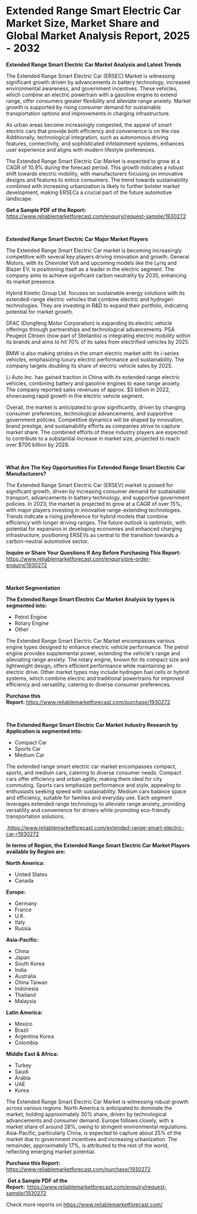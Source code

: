 <p><h1>Extended Range Smart Electric Car Market Size, Market Share and Global Market Analysis Report, 2025 - 2032</h1></p><p><strong>Extended Range Smart Electric Car Market Analysis and Latest Trends</strong></p>
<p><p>The Extended Range Smart Electric Car (ERSEC) Market is witnessing significant growth driven by advancements in battery technology, increased environmental awareness, and government incentives. These vehicles, which combine an electric powertrain with a gasoline engine to extend range, offer consumers greater flexibility and alleviate range anxiety. Market growth is supported by rising consumer demand for sustainable transportation options and improvements in charging infrastructure.</p><p>As urban areas become increasingly congested, the appeal of smart electric cars that provide both efficiency and convenience is on the rise. Additionally, technological integration, such as autonomous driving features, connectivity, and sophisticated infotainment systems, enhances user experience and aligns with modern lifestyle preferences.</p><p>The Extended Range Smart Electric Car Market is expected to grow at a CAGR of 10.9% during the forecast period. This growth indicates a robust shift towards electric mobility, with manufacturers focusing on innovative designs and features to entice consumers. The trend towards sustainability combined with increasing urbanization is likely to further bolster market development, making ERSECs a crucial part of the future automotive landscape.</p></p>
<p><strong>Get a Sample PDF of the Report:&nbsp;</strong> <a href="https://www.reliablemarketforecast.com/enquiry/request-sample/1930272?utm_campaign=1110&utm_medium=2&utm_source=Github&utm_content=ia&utm_term=16012025&utm_id=extended-range-smart-electric-car">https://www.reliablemarketforecast.com/enquiry/request-sample/1930272</a></p>
<p>&nbsp;</p>
<p><strong>Extended Range Smart Electric Car Major Market Players</strong></p>
<p><p>The Extended Range Smart Electric Car market is becoming increasingly competitive with several key players driving innovation and growth. General Motors, with its Chevrolet Volt and upcoming models like the Lyriq and Blazer EV, is positioning itself as a leader in the electric segment. The company aims to achieve significant carbon neutrality by 2035, enhancing its market presence.</p><p>Hybrid Kinetic Group Ltd. focuses on sustainable energy solutions with its extended-range electric vehicles that combine electric and hydrogen technologies. They are investing in R&D to expand their portfolio, indicating potential for market growth.</p><p>DFAC (Dongfeng Motor Corporation) is expanding its electric vehicle offerings through partnerships and technological advancements. PSA Peugeot Citroen (now part of Stellantis) is integrating electric mobility within its brands and aims to hit 70% of its sales from electrified vehicles by 2025.</p><p>BMW is also making strides in the smart electric market with its i-series vehicles, emphasizing luxury electric performance and sustainability. The company targets doubling its share of electric vehicle sales by 2025. </p><p>Li Auto Inc. has gained traction in China with its extended range electric vehicles, combining battery and gasoline engines to ease range anxiety. The company reported sales revenues of approx. $3 billion in 2022, showcasing rapid growth in the electric vehicle segment.</p><p>Overall, the market is anticipated to grow significantly, driven by changing consumer preferences, technological advancements, and supportive government policies. Competitive dynamics will be shaped by innovation, brand prestige, and sustainability efforts as companies strive to capture market share. The combined efforts of these industry players are expected to contribute to a substantial increase in market size, projected to reach over $700 billion by 2028.</p></p>
<p>&nbsp;</p>
<p><strong>What Are The Key Opportunities For Extended Range Smart Electric Car Manufacturers?</strong></p>
<p><p>The Extended Range Smart Electric Car (ERSEV) market is poised for significant growth, driven by increasing consumer demand for sustainable transport, advancements in battery technology, and supportive government policies. In 2023, the market is projected to grow at a CAGR of over 15%, with major players investing in innovative range-extending technologies. Trends indicate a rising preference for hybrid models that combine efficiency with longer driving ranges. The future outlook is optimistic, with potential for expansion in developing economies and enhanced charging infrastructure, positioning ERSEVs as central to the transition towards a carbon-neutral automotive sector.</p></p>
<p><strong>Inquire or Share Your Questions If Any Before Purchasing This Report:</strong> <a href="https://www.reliablemarketforecast.com/enquiry/pre-order-enquiry/1930272?utm_campaign=1110&utm_medium=2&utm_source=Github&utm_content=ia&utm_term=16012025&utm_id=extended-range-smart-electric-car">https://www.reliablemarketforecast.com/enquiry/pre-order-enquiry/1930272</a></p>
<p>&nbsp;</p>
<p><strong>Market Segmentation</strong></p>
<p><strong>The Extended Range Smart Electric Car Market Analysis by types is segmented into:</strong></p>
<p><ul><li>Petrol Engine</li><li>Rotary Engine</li><li>Other</li></ul></p>
<p><p>The Extended Range Smart Electric Car Market encompasses various engine types designed to enhance electric vehicle performance. The petrol engine provides supplemental power, extending the vehicle's range and alleviating range anxiety. The rotary engine, known for its compact size and lightweight design, offers efficient performance while maintaining an electric drive. Other market types may include hydrogen fuel cells or hybrid systems, which combine electric and traditional powertrains for improved efficiency and versatility, catering to diverse consumer preferences.</p></p>
<p><strong>Purchase this Report:&nbsp;</strong><a href="https://www.reliablemarketforecast.com/purchase/1930272?utm_campaign=1110&utm_medium=2&utm_source=Github&utm_content=ia&utm_term=16012025&utm_id=extended-range-smart-electric-car">https://www.reliablemarketforecast.com/purchase/1930272</a></p>
<p>&nbsp;</p>
<p><strong>The Extended Range Smart Electric Car Market Industry Research by Application is segmented into:</strong></p>
<p><ul><li>Compact Car</li><li>Sports Car</li><li>Medium Car</li></ul></p>
<p><p>The extended range smart electric car market encompasses compact, sports, and medium cars, catering to diverse consumer needs. Compact cars offer efficiency and urban agility, making them ideal for city commuting. Sports cars emphasize performance and style, appealing to enthusiasts seeking speed with sustainability. Medium cars balance space and efficiency, suitable for families and everyday use. Each segment leverages extended range technology to alleviate range anxiety, providing versatility and convenience for drivers while promoting eco-friendly transportation solutions.</p></p>
<p><a href="https://www.reliablemarketforecast.com/extended-range-smart-electric-car-r1930272?utm_campaign=1110&utm_medium=2&utm_source=Github&utm_content=ia&utm_term=16012025&utm_id=extended-range-smart-electric-car">&nbsp;https://www.reliablemarketforecast.com/extended-range-smart-electric-car-r1930272</a></p>
<p><strong>In terms of Region, the Extended Range Smart Electric Car Market Players available by Region are:</strong></p>
<p>
    <p> <strong> North America: </strong>
        <ul>
            <li>United States</li>
            <li>Canada</li>
        </ul>
        </p> 
    <p> <strong> Europe: </strong>
        <ul>
            <li>Germany</li>
            <li>France</li>
            <li>U.K.</li>
            <li>Italy</li>
            <li>Russia</li>
        </ul>
        </p> 
    <p> <strong> Asia-Pacific: </strong>
        <ul>
            <li>China</li>
            <li>Japan</li>
            <li>South Korea</li>
            <li>India</li>
            <li>Australia</li>
            <li>China Taiwan</li>
            <li>Indonesia</li>
            <li>Thailand</li>
            <li>Malaysia</li>
        </ul>
        </p> 
    <p> <strong> Latin America: </strong>
        <ul>
            <li>Mexico</li>
            <li>Brazil</li>
            <li>Argentina Korea</li>
            <li>Colombia</li>
        </ul>
        </p> 
    <p> <strong> Middle East & Africa: </strong>
        <ul>
            <li>Turkey</li>
            <li>Saudi</li>
            <li>Arabia</li>
            <li>UAE</li>
            <li>Korea</li>
        </ul>
    </p>
    </p>
<p><p>The Extended Range Smart Electric Car Market is witnessing robust growth across various regions. North America is anticipated to dominate the market, holding approximately 30% share, driven by technological advancements and consumer demand. Europe follows closely, with a market share of around 28%, owing to stringent environmental regulations. Asia-Pacific, particularly China, is expected to capture about 25% of the market due to government incentives and increasing urbanization. The remainder, approximately 17%, is attributed to the rest of the world, reflecting emerging market potential.</p></p>
<p><strong>Purchase this Report: </strong><a href="https://www.reliablemarketforecast.com/purchase/1930272?utm_campaign=1110&utm_medium=2&utm_source=Github&utm_content=ia&utm_term=16012025&utm_id=extended-range-smart-electric-car">https://www.reliablemarketforecast.com/purchase/1930272</a></p>
<p>&nbsp;<strong>Get a Sample PDF of the Report:&nbsp;&nbsp;</strong><a href="https://www.reliablemarketforecast.com/enquiry/request-sample/1930272?utm_campaign=1110&utm_medium=2&utm_source=Github&utm_content=ia&utm_term=16012025&utm_id=extended-range-smart-electric-car">https://www.reliablemarketforecast.com/enquiry/request-sample/1930272</a></p>
<p><strong></strong></p>
<p>Check more reports on <a href="https://www.reliablemarketforecast.com/?utm_campaign=1110&utm_medium=2&utm_source=Github&utm_content=ia&utm_term=16012025&utm_id=extended-range-smart-electric-car">https://www.reliablemarketforecast.com/</a></p>